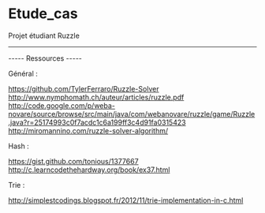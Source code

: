 # Etude_cas
Projet étudiant Ruzzle

-----

----- Ressources -----

Général :

https://github.com/TylerFerraro/Ruzzle-Solver
http://www.nymphomath.ch/auteur/articles/ruzzle.pdf
http://code.google.com/p/weba-novare/source/browse/src/main/java/com/webanovare/ruzzle/game/Ruzzle.java?r=25174993c0f7acdc1c6a199ff3c4d91fa0315423
http://miromannino.com/ruzzle-solver-algorithm/

Hash :

https://gist.github.com/tonious/1377667
http://c.learncodethehardway.org/book/ex37.html

Trie :

http://simplestcodings.blogspot.fr/2012/11/trie-implementation-in-c.html
